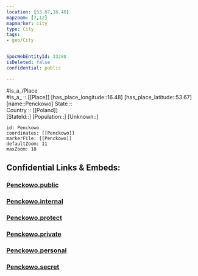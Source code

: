 ```yaml
---
location: [53.67,16.48] 
mapzoom: [7,12] 
mapmarker: city 
type: City
tags:
- geo/City


SpocWebEntityId: 33288
isDeleted: false
confidential: public

---
```

#is_a_/Place  
#is_a_ :: [[Place]] 
[has_place_longitude::16.48] 
[has_place_latitude::53.67] 
[name::Penckowo] 
State ::  
Country :: [[Poland]]  
[StateId::] 
[Population::] 
[Unknown::] 


```leaflet
id: Penckowo
coordinates: [[Penckowo]] 
markerFile: [[Penckowo]] 
defaultZoom: 11 
maxZoom: 18
```


## Confidential Links & Embeds: 

### [Penckowo.public](/_public/\Earth\Continent\Europe\Europe~East\Poland\Provinces~Poland\West_Pomeranian\CityPenckowo.public.md) 

### [Penckowo.internal](/_internal/\Earth\Continent\Europe\Europe~East\Poland\Provinces~Poland\West_Pomeranian\CityPenckowo.internal.md) 

### [Penckowo.protect](/_protect/\Earth\Continent\Europe\Europe~East\Poland\Provinces~Poland\West_Pomeranian\CityPenckowo.protect.md) 

### [Penckowo.private](/_private/\Earth\Continent\Europe\Europe~East\Poland\Provinces~Poland\West_Pomeranian\CityPenckowo.private.md) 

### [Penckowo.personal](/_personal/\Earth\Continent\Europe\Europe~East\Poland\Provinces~Poland\West_Pomeranian\CityPenckowo.personal.md) 

### [Penckowo.secret](/_secret/\Earth\Continent\Europe\Europe~East\Poland\Provinces~Poland\West_Pomeranian\CityPenckowo.secret.md)

